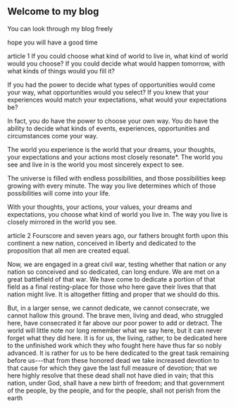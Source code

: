 ## Welcome to my blog

You can look through my blog freely

hope you will have a good time

article 1
If you could choose what kind of world to live in, what kind of world would you choose? If you could decide what would happen tomorrow, with what kinds of things would you fill it?

If you had the power to decide what types of opportunities would come your way, what opportunities would you select? If you knew that your experiences would match your expectations, what would your expectations be?

In fact, you do have the power to choose your own way. You do have the ability to decide what kinds of events, experiences, opportunities and circumstances come your way.

The world you experience is the world that your dreams, your thoughts, your expectations and your actions most closely resonate*. The world you see and live in is the world you most sincerely expect to see.

The universe is filled with endless possibilities, and those possibilities keep growing with every minute. The way you live determines which of those possibilities will come into your life.

With your thoughts, your actions, your values, your dreams and expectations, you choose what kind of world you live in. The way you live is closely mirrored in the world you see.

article 2
Fourscore and seven years ago, our fathers brought forth upon this continent a new nation, conceived in liberty and dedicated to the proposition that all men are created equal.

Now, we are engaged in a great civil war, testing whether that nation or any nation so conceived and so dedicated, can long endure. We are met on a great battlefield of that war. We have come to dedicate a portion of that field as a final resting-place for those who here gave their lives that that nation might live. It is altogether fitting and proper that we should do this.

But, in a larger sense, we cannot dedicate, we cannot consecrate, we cannot hallow this ground. The brave men, living and dead, who struggled here, have consecrated it far above our poor power to add or detract. The world will little note nor long remember what we say here, but it can never forget what they did here. It is for us, the living, rather, to be dedicated here to the unfinished work which they who fought here have thus far so nobly advanced. It is rather for us to be here dedicated to the great task remaining before us---that from these honored dead we take increased devotion to that cause for which they gave the last full measure of devotion; that we here highly resolve that these dead shall not have died in vain; that this nation, under God, shall have a new birth of freedom; and that government of the people, by the people, and for the people, shall not perish from the earth

